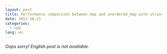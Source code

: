 ```yaml
---
layout: post
title: Performance comparison between map and unordered_map with string key
date: 2012-10-21
categories:
  - cpp
lang: en
---
```


_Oops sorry! English post is not available._
